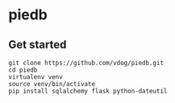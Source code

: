 # piedb
## Get started
```
git clone https://github.com/vdog/piedb.git 
cd piedb
virtualenv venv
source venv/bin/activate
pip install sqlalchemy flask python-dateutil
```
